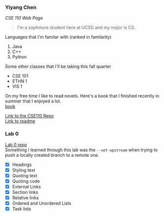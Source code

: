 ### Yiyang Chen ###
*CSE 110 Web Page*  
>I'm a sophmore student here at UCSD and my major is CS.  

Languages that I'm familar with (ranked in familarity)  
1. Java
2. C++
3. Python

Some other classes that I'll be taking this fall quarter  
- CSE 101
- ETHN 1
- VIS 1  

On my free time I like to read novels. Here's a book that I finished recently in summer that I enjoyed a lot.  
[book](screenshots/bookimg.jpg)  

[Link to the CSE110 Repo](https://github.com/yic076/CSE110-GitHub-Pages-project)  
[Link to readme](README.md)

### Lab 0 ### 
[Lab 0 repo](https://github.com/yic076/CSE110-GitHub-Pages-project/tree/VS-add-read-me)  
Something I learned through this lab was the `--set-upstream` when trying to push a locally created branch to a remote one. 


- [x] Headings  
- [x] Styling text
- [X] Quoting text
- [x] Quoting code
- [x] External Links
- [x] Section links
- [x] Relative links 
- [X] Ordered and Unordered Lists
- [X] Task lists 

